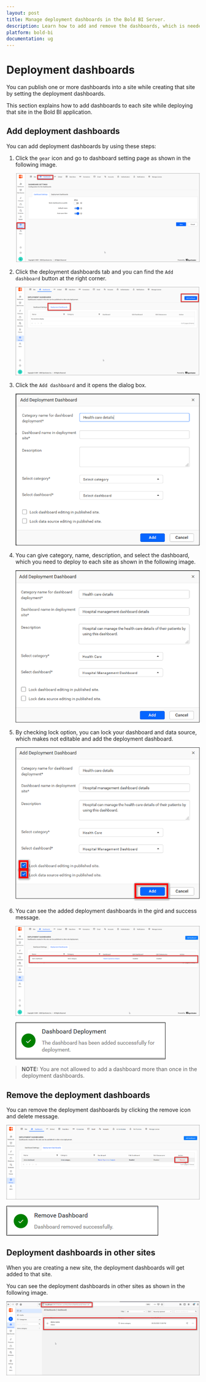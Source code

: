 ```yaml
---
layout: post
title: Manage deployment dashboards in the Bold BI Server.
description: Learn how to add and remove the dashboards, which is needed to deploy in each site on the Bold BI Server.  
platform: bold-bi
documentation: ug
---
```


# Deployment dashboards
You can publish one or more dashboards into a site while creating that site by setting the deployment dashboards. 

This section explains how to add dashboards to each site while deploying that site in the Bold BI application.

## Add deployment dashboards
You can add deployment dashboards by using these steps:

1. Click the `gear` icon and go to dashboard setting page as shown in the following image.

    ![dashboard setting page](/static/assets/embedded/site-administration/images/dashboard-setting.png)

2. Click the deployment dashboards tab and you can find the `Add dashboard` button at the right corner.

    ![deployment dashboard page](/static/assets/embedded/site-administration/images/deployment-dashboard-page.png)    

3. Click the `Add dashboard` and it opens the dialog box.

    ![deployment dashboard dialog](/static/assets/embedded/site-administration/images/deployment-dashboard-dialog.png)

4. You can give category, name, description, and select the dashboard, which you need to deploy to each site as shown in the following image.

    ![Fill the deployment dashboard dialog](/static/assets/embedded/site-administration/images/fill-deployment-dashboard-dialog.png)

5. By checking lock option, you can lock your dashboard and data source, which makes not editable and add the deployment dashboard.
    
    ![Lock Option in deployment dashboard dialog](/static/assets/embedded/site-administration/images/lock-deployment-dashboard.png)

6. You can see the added deployment dashboards in the gird and success message.

    ![deployment dashboards in grid view](/static/assets/embedded/site-administration/images/deployment-dashboards-grid-view.png)

    ![deployment dashboard success message](/static/assets/embedded/site-administration/images/deployment-dashboard-success-message.png)

> **NOTE:** You are not allowed to add a dashboard more than once in the deployment dashboards.

## Remove the deployment dashboards

You can remove the deployment dashboards by clicking the remove icon and delete message.

![Remove the deployment dashboard](/static/assets/embedded/site-administration/images/remove-deployment-dashboard.png)

![Removed deployment dashboard message](/static/assets/embedded/site-administration/images/remove-deployment-dashboard-message.png)

## Deployment dashboards in other sites

When you are creating a new site, the deployment dashboards will get added to that site.

You can see the deployment dashboards in other sites as shown in the following image.

![Deployment dashboards in other sites](/static/assets/embedded/site-administration/images/deployment-dashboard-other-sites.png)

